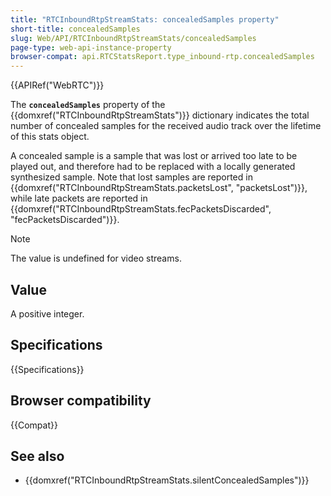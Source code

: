 ```yaml
---
title: "RTCInboundRtpStreamStats: concealedSamples property"
short-title: concealedSamples
slug: Web/API/RTCInboundRtpStreamStats/concealedSamples
page-type: web-api-instance-property
browser-compat: api.RTCStatsReport.type_inbound-rtp.concealedSamples
---
```


{{APIRef("WebRTC")}}

The **`concealedSamples`** property of the {{domxref("RTCInboundRtpStreamStats")}} dictionary indicates the total number of concealed samples for the received audio track over the lifetime of this stats object.

A concealed sample is a sample that was lost or arrived too late to be played out, and therefore had to be replaced with a locally generated synthesized sample.
Note that lost samples are reported in {{domxref("RTCInboundRtpStreamStats.packetsLost", "packetsLost")}}, while late packets are reported in {{domxref("RTCInboundRtpStreamStats.fecPacketsDiscarded", "fecPacketsDiscarded")}}.

> [!NOTE]
> The value is undefined for video streams.

## Value

A positive integer.

## Specifications

{{Specifications}}

## Browser compatibility

{{Compat}}

## See also

- {{domxref("RTCInboundRtpStreamStats.silentConcealedSamples")}}
